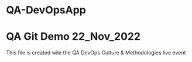 # QA-DevOpsApp
# QA Git Demo 22_Nov_2022
This file is created wile the QA DevOps Culture & Methodologies live event

